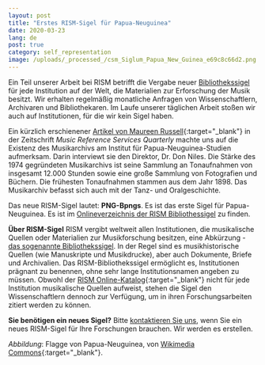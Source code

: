 ```yaml
---
layout: post
title: "Erstes RISM-Sigel für Papua-Neuguinea"
date: 2020-03-23
lang: de
post: true
category: self_representation
image: /uploads/_processed_/csm_Siglum_Papua_New_Guinea_e69c8c66d2.png
---
```



Ein Teil unserer Arbeit bei RISM betrifft die Vergabe neuer [Bibliothekssigel](/de/rism-bibliothekssigel.html) für jede Institution auf der Welt, die Materialien zur Erforschung der Musik besitzt. Wir erhalten regelmäßig monatliche Anfragen von Wissenschaftlern, Archivaren und Bibliothekaren. Im Laufe unserer täglichen Arbeit stoßen wir auch auf Institutionen, für die wir kein Sigel haben.

Ein kürzlich erschienener [Artikel von Maureen Russell](https://www.tandfonline.com/doi/full/10.1080/10588167.2019.1668129){:target="_blank"} in der Zeitschrift _Music Reference Services Quarterly_ machte uns auf die Existenz des Musikarchivs am Institut für Papua-Neuguinea-Studien aufmerksam. Darin interviewt sie den Direktor, Dr. Don Niles. Die Stärke des 1974 gegründeten Musikarchivs ist seine Sammlung an Tonaufnahmen von insgesamt 12.000 Stunden sowie eine große Sammlung von Fotografien und Büchern. Die frühesten Tonaufnahmen stammen aus dem Jahr 1898. Das Musikarchiv befasst sich auch mit der Tanz- und Oralgeschichte.

Das neue RISM-Sigel lautet: **PNG-Bpngs**. Es ist das erste Sigel für Papua-Neuguinea. Es ist im [Onlineverzeichnis der RISM Bibliothessigel](/de/rism-bibliothekssigel.html) zu finden.

**Über RISM-Sigel**
RISM vergibt weltweit allen Institutionen, die musikalische Quellen oder Materialien zur Musikforschung besitzen, eine Abkürzung - [das sogenannte Bibliothekssigel](/de/rism-bibliothekssigel/ueber-sigel.html). In der Regel sind es musikhistorische Quellen (wie Manuskripte und Musikdrucke), aber auch Dokumente, Briefe und Archivalien. Das RISM-Bibliothekssigel ermöglicht es, Institutionen prägnant zu benennen, ohne sehr lange Institutionsnamen angeben zu müssen. Obwohl der [RISM Online-Katalog](https://opac.rism.info/){:target="_blank"} nicht für jede Institution musikalische Quellen aufweist, stehen die Sigel den Wissenschaftlern dennoch zur Verfügung, um in ihren Forschungsarbeiten zitiert werden zu können.

**Sie benötigen ein neues Sigel?**
Bitte [kontaktieren Sie uns](mailto:contact@rism.info "Opens window for sending email"), wenn Sie ein neues RISM-Sigel für Ihre Forschungen brauchen. Wir werden es erstellen.



_Abbildung_: Flagge von Papua-Neuguinea, von [Wikimedia Commons](https://commons.wikimedia.org/wiki/File:Flag_of_Papua_New_Guinea.svg){:target="_blank"}.



<script type="text/javascript">var switchTo5x=true;</script><script type="text/javascript" src="http://w.sharethis.com/button/buttons.js"></script><script type="text/javascript">stLight.options({publisher: "9b601438-1ce1-49d8-bfd7-9cff5df54c17", doNotHash: false, doNotCopy: false, hashAddressBar: false});</script>


